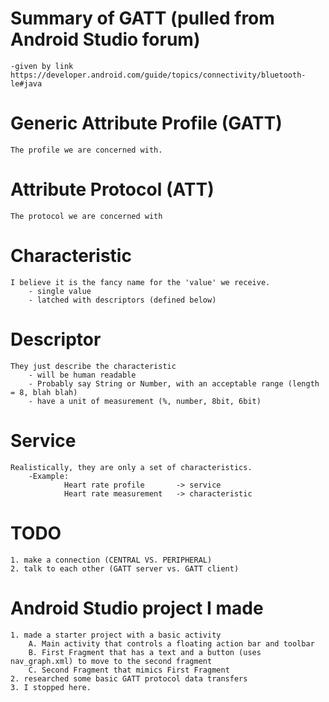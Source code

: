 # Summary of GATT (pulled from Android Studio forum)
	-given by link https://developer.android.com/guide/topics/connectivity/bluetooth-le#java

# Generic Attribute Profile (GATT)
	The profile we are concerned with.
# Attribute Protocol (ATT)
	The protocol we are concerned with
# Characteristic
	I believe it is the fancy name for the 'value' we receive.
		- single value
		- latched with descriptors (defined below)
# Descriptor
	They just describe the characteristic
		- will be human readable 
		- Probably say String or Number, with an acceptable range (length = 8, blah blah)
		- have a unit of measurement (%, number, 8bit, 6bit)
# Service 
	Realistically, they are only a set of characteristics.
		-Example:
				Heart rate profile		 -> service
				Heart rate measurement   -> characteristic

# TODO
	1. make a connection (CENTRAL VS. PERIPHERAL)
	2. talk to each other (GATT server vs. GATT client)


# Android Studio project I made
	1. made a starter project with a basic activity
		A. Main activity that controls a floating action bar and toolbar
		B. First Fragment that has a text and a button (uses nav_graph.xml) to move to the second fragment
		C. Second Fragment that mimics First Fragment
	2. researched some basic GATT protocol data transfers
	3. I stopped here. 
